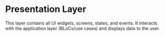 # Presentation Layer

This layer contains all UI widgets, screens, states, and events. It interacts with the application layer (BLoCs/use cases) and displays data to the user. 